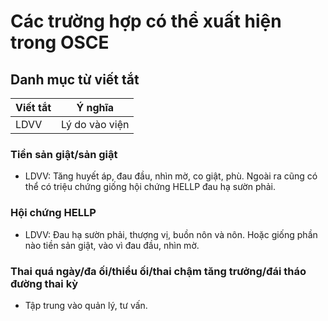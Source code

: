 # Các trường hợp có thể xuất hiện trong OSCE

## Danh mục từ viết tắt

| Viết tắt | Ý nghĩa        |
| -------- | -------------- |
| LDVV     | Lý do vào viện |

### Tiền sản giật/sản giật

- LDVV: Tăng huyết áp, đau đầu, nhìn mờ, co giật, phù. Ngoài ra cũng có thể có triệu chứng giống hội chứng HELLP đau hạ sườn phải.

### Hội chứng HELLP

- LDVV: Đau hạ sườn phải, thượng vị, buồn nôn và nôn. Hoặc giống phần nào tiền sản giật, vào vì đau đầu, nhìn mờ.

### Thai quá ngày/đa ối/thiểu ối/thai chậm tăng trưởng/đái tháo đường thai kỳ

- Tập trung vào quản lý, tư vấn.
